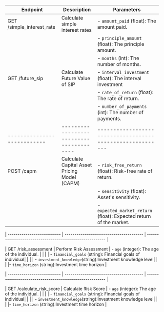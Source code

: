 | Endpoint                    | Description                                  | Parameters                                                |
|-----------------------------|----------------------------------------------|-----------------------------------------------------------|
| GET /simple_interest_rate   | Calculate simple interest rates              | - `amount_paid` (float): The amount paid.                 |
|                             |                                              | - `principle_amount` (float): The principle amount.       |
|                             |                                              | - `months` (int): The number of months.                   |
| GET /future_sip             | Calculate Future Value of SIP                | - `interval_investment` (float): The interval investment  |
|                             |                                              | - `rate_of_return` (float): The rate of return.           |
|                             |                                              | - `number_of_payments` (int): The number of payments.     |
| --------------------------- | ----------------------------------------     | --------------------------------------------------------- |
| POST /capm                  | Calculate Capital Asset Pricing Model (CAPM) | - `risk_free_return` (float): Risk-free rate of return.            |
|                             |                                              | - `sensitivity` (float): Asset's sensitivity.            |
|                             |                                              | - `expected_market_return` (float): Expected return of the market. |

| --------------------------- | ----------------------------------------     | --------------------------------------------------------- |

| GET /risk_assessment        | Perform Risk Assessment                      | - `age` (integer): The age of the individual.           |
|                             |                                              | - `financial_goals` (string): Financial goals of individual|
|                             |                                              | - `investment_knowledge`(string):Investment knowledge level|
|                             |                                              |- `time_horizon` (string):Investment time horizon         |

| --------------------------- | ----------------------------------------     | --------------------------------------------------------- |

| GET /calculate_risk_score   |  Calculate Risk Score                        |  - `age` (integer): The age of the individual.           |
|                             |                                              | - `financial_goals` (string): Financial goals of individual|
|                             |                                              | - `investment_knowledge`(string):Investment knowledge level|
|                             |                                              |- `time_horizon` (string):Investment time horizon         |
